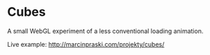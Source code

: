 # Cubes
A small WebGL experiment of a less conventional loading animation.

Live example: http://marcinpraski.com/projekty/cubes/
